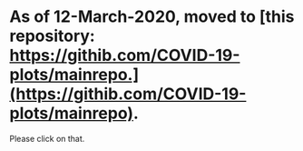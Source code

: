 # As of 12-March-2020, moved to [this repository: https://githib.com/COVID-19-plots/mainrepo.](https://githib.com/COVID-19-plots/mainrepo). 

Please click on that.
